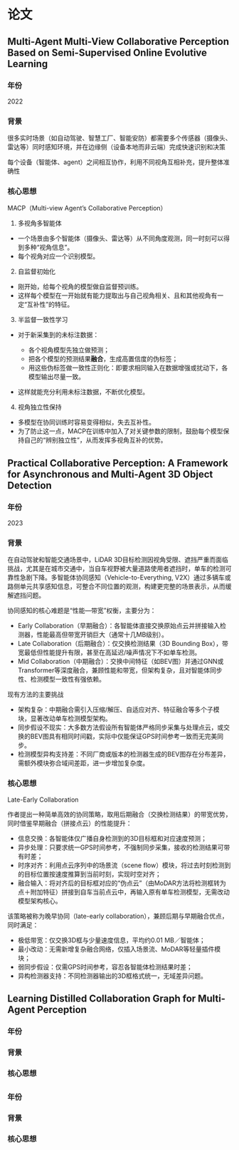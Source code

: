 # 论文

## Multi-Agent Multi-View Collaborative Perception Based on Semi-Supervised Online Evolutive Learning

### 年份

2022

### 背景

很多实时场景（如自动驾驶、智慧工厂、智能安防）都需要多个传感器（摄像头、雷达等）同时感知环境，并在边缘侧（设备本地而非云端）完成快速识别和决策

每个设备（智能体、agent）之间相互协作，利用不同视角互相补充，提升整体准确性

### 核心思想

MACP（Multi-view Agent’s Collaborative Perception）

1. 多视角多智能体

* 一个场景由多个智能体（摄像头、雷达等）从不同角度观测，同一时刻可以得到多种“视角信息”。
* 每个视角对应一个识别模型。

2. 自监督初始化

* 刚开始，给每个视角的模型做自监督预训练。
* 这样每个模型在一开始就有能力提取出与自己视角相关、且和其他视角有一定“互补性”的特征。

3. 半监督一致性学习

* 对于新采集到的未标注数据：

  * 各个视角模型先独立做预测；
  * 把各个模型的预测结果**融合**，生成高置信度的伪标签；
  * 用这些伪标签做一致性正则化：即要求相同输入在数据增强或扰动下，各模型输出尽量一致。

* 这样就能充分利用未标注数据，不断优化模型。

4. 视角独立性保持

* 多模型在协同训练时容易变得相似，失去互补性。
* 为了防止这一点，MACP在训练中加入了对关键参数的限制，鼓励每个模型保持自己的“辨别独立性”，从而发挥多视角互补的优势。

## Practical Collaborative Perception: A Framework for Asynchronous and Multi-Agent 3D Object Detection

### 年份

2023

### 背景

在自动驾驶和智能交通场景中，LiDAR 3D目标检测因视角受限、遮挡严重而面临挑战，尤其是在城市交通中，当自车视野被大量道路使用者遮挡时，单车的检测可靠性急剧下降。多智能体协同感知（Vehicle-to-Everything, V2X）通过多辆车或路侧单元共享感知信息，可整合不同位置的观测，构建更完整的场景表示，从而缓解遮挡问题。

协同感知的核心难题是“性能—带宽”权衡，主要分为：
* Early Collaboration（早期融合）：各智能体直接交换原始点云并拼接输入检测器，性能最高但带宽开销巨大（通常十几MB级别）。
* Late Collaboration（后期融合）：仅交换检测结果（3D Bounding Box），带宽最低但性能提升有限，甚至在高延迟/噪声情况下不如单车检测。
* Mid Collaboration（中期融合）：交换中间特征（如BEV图）并通过GNN或Transformer等深度融合，兼顾性能和带宽，但架构复杂，且对智能体同步性、检测模型一致性有强依赖。

现有方法的主要挑战
* 架构复杂：中期融合需引入压缩/解压、自适应对齐、特征融合等多个子模块，显著改动单车检测模型架构。
* 同步假设不现实：大多数方法假设所有智能体严格同步采集与处理点云，或交换的BEV图具有相同时间戳，实际中仅能保证GPS时间参考一致而无完美同步。
* 检测模型异构支持差：不同厂商或版本的检测器生成的BEV图存在分布差异，需额外模块弥合域间差距，进一步增加复杂度。

### 核心思想

Late-Early Collaboration

作者提出一种简单高效的协同策略，取用后期融合（交换检测结果）的带宽优势，同时借鉴早期融合（拼接点云）的性能提升：
* 信息交换：各智能体仅广播自身检测到的3D目标框和对应速度预测；
* 异步处理：只要求统一GPS时间参考，不强制同步采集，接收的检测结果可带有时差；
* 时序对齐：利用点云序列中的场景流（scene flow）模块，将过去时刻检测到的目标位置按速度推算到当前时刻，实现时空对齐；
* 融合输入：将对齐后的目标框对应的“伪点云”（由MoDAR方法将检测框转为点＋附加特征）拼接到自车当前点云中，再输入原有单车检测模型，无需改动模型架构核心。

该策略被称为晚早协同（late-early collaboration），兼顾后期与早期融合优点，同时满足：
* 极低带宽：仅交换3D框与少量速度信息，平均约0.01 MB／智能体；
* 最小改动：无需新增复杂融合网络，仅插入场景流、MoDAR等轻量插件模块；
* 弱同步假设：仅需GPS时间参考，容忍各智能体检测结果时差；
* 异构检测器支持：不同检测器输出的3D框格式统一，无域差异问题。

## Learning Distilled Collaboration Graph for Multi-Agent Perception

### 年份



### 背景



### 核心思想



## 

### 年份



### 背景



### 核心思想



